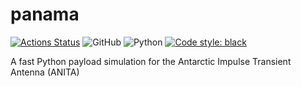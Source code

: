 # panama

[![Actions Status](https://github.com/rprechelt/panama/workflows/Pytest/badge.svg)](https://github.com/rprechelt/panama/actions)
![GitHub](https://img.shields.io/github/license/rprechelt/panama?logoColor=brightgreen)
![Python](https://img.shields.io/badge/python-3.6%20%7C%203.7%20%7C%203.8-blue)
[![Code style: black](https://img.shields.io/badge/code%20style-black-000000.svg)](https://github.com/psf/black)


A fast Python payload simulation for the Antarctic Impulse Transient Antenna (ANITA)

